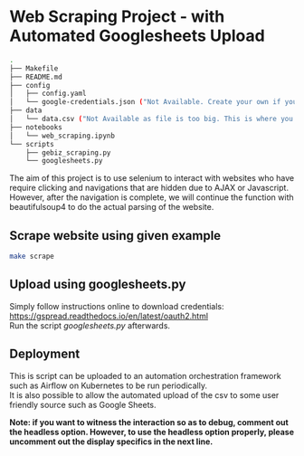 # Web Scraping Project - with Automated Googlesheets Upload

```bash
.
├── Makefile
├── README.md
├── config
│   ├── config.yaml
│   └── google-credentials.json ("Not Available. Create your own if you want to export to Googlesheets")  
├── data
│   └── data.csv ("Not Available as file is too big. This is where you can store the data locally in this repo.")
├── notebooks
│   └── web_scraping.ipynb
└── scripts
    ├── gebiz_scraping.py
    └── googlesheets.py
```

The aim of this project is to use selenium to interact with websites who have require clicking and navigations that are hidden due to AJAX or Javascript.  
However, after the navigation is complete, we will continue the function with beautifulsoup4 to do the actual parsing of the website.

## Scrape website using given example

```bash
make scrape
```

## Upload using googlesheets.py

Simply follow instructions online to download credentials: <https://gspread.readthedocs.io/en/latest/oauth2.html>  
Run the script *googlesheets.py* afterwards.

## Deployment

This is script can be uploaded to an automation orchestration framework such as Airflow on Kubernetes to be run periodically.  
It is also possible to allow the automated upload of the csv to some user friendly source such as Google Sheets.  

**Note: if you want to witness the interaction so as to debug, comment out the headless option. However, to use the headless option properly, please uncomment out the display specifics in the next line.**
